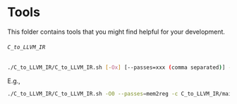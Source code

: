 # Tools

This folder contains tools that you might find helpful for your development.

###### `C_to_LLVM_IR`

```Bash
./C_to_LLVM_IR/C_to_LLVM_IR.sh [-Ox] [--passes=xxx (comma separated)] -c file
```

E.g.,

```Bash
./C_to_LLVM_IR/C_to_LLVM_IR.sh -O0 --passes=mem2reg -c C_to_LLVM_IR/main.c
```
